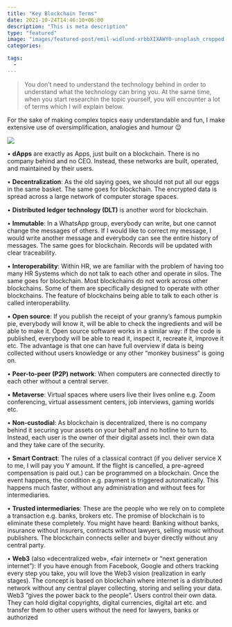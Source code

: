 ```yaml
---
title: "Key Blockchain Terms"
date: 2021-10-24T14:46:10+06:00
description: "This is meta description"
type: "featured"
image: "images/featured-post/emil-widlund-xrbbXIXAWY0-unsplash_cropped.jpg"
categories: 

tags:
  -
---
```



> You don’t need to understand the technology behind in order to understand what the technology can bring you. At the same time, when you start researchin the topic yourself, you will encounter a lot of terms which I will explain below. 

For the sake of making complex topics easy understandable and fun, I make extensive use of oversimplification, analogies and humour 😉

![](../images/post-img.jpg)

•	**dApps**
 are exactly as Apps, just built on a blockchain. There is no company behind and no CEO. Instead, these networks are built, operated, and maintained by their users.


•	**Decentralization**: As the old saying goes, we should not put all our eggs in the same basket. The same goes for blockchain. The encrypted data is spread across a large network of computer storage spaces.  


•	**Distributed ledger technology (DLT)** is another word for blockchain.


•	**Immutable**: In a WhatsApp group, everybody can write, but one cannot change the messages of others. If I would like to correct my message, I would write another message and everybody can see the entire history of messages. The same goes for blockchain. Records will be updated with clear traceability. 

• **Interoperability**: Within HR, we are familiar with the problem of having too many HR Systems which do not talk to each other and operate in silos. The same goes for blockchain. Most blockchains do not work across other blockchains. Some of them are specifically designed to operate with other blockchains. The feature of blockchains being able to talk to each other is called interoperability.  


•	**Open source**: If you publish the receipt of your granny’s famous pumpkin pie, everybody will know it, will be able to check the ingredients and will be able to make it. Open source software works in a similar way: if the code is published, everybody will be able to read it, inspect it, recreate it, improve it etc. The advantage is that one can have full overview if data is being collected without users knowledge or any other “monkey business” is going on.     


•	**Peer-to-peer (P2P) network**: When computers are connected directly to each other without a central server. 


•	**Metaverse**: Virtual spaces where users live their lives online e.g. Zoom conferencing, virtual assessment centers, job interviews, gaming worlds etc. 


•	**Non-custodial**: As blockchain is decentralized, there is no company behind it securing your assets on your behalf and no hotline to turn to. Instead, each user is the owner of their digital assets incl. their own data and they take care of the security.


•	**Smart Contract**: The rules of a classical contract (if you deliver service X to me, I will pay you Y amount. If the flight is cancelled, a pre-agreed compensation is paid out.) can be programmed on a blockchain. Once the event happens, the condition e.g. payment is triggered automatically. This happens much faster, without any administration and without fees for intermediaries. 


•	**Trusted intermediaries**: These are the people who we rely on to complete a transaction e.g. banks, brokers etc. The promise of blockchain is to eliminate these completely. You might have heard: Banking without banks, insurance without insurers, contracts without lawyers, selling music without publishers. The blockchain connects seller and buyer directly without any central party. 


•	**Web3** (also «decentralized web», «fair internet» or “next generation internet”): If you have enough from Facebook, Google and others tracking every step you take, you will love the Web3 vision (realization in early stages). The concept is based on blockchain where internet is a distributed network without any central player collecting, storing and selling your data. Web3 “gives the power back to the people”. Users control their own data. They can hold digital copyrights, digital currencies, digital art etc. and transfer them to other users without the need for lawyers, banks or authorized 












